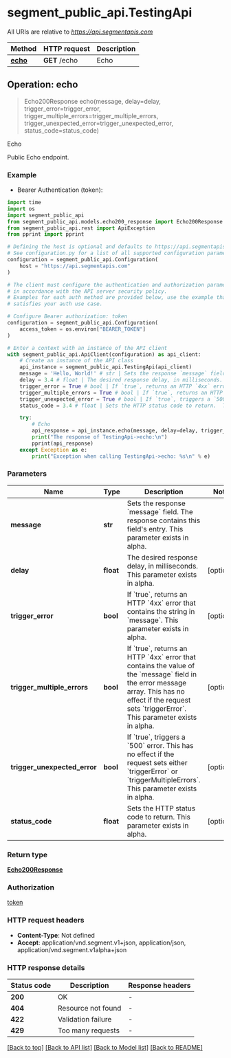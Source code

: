 # segment_public_api.TestingApi

All URIs are relative to *https://api.segmentapis.com*

Method | HTTP request | Description
------------- | ------------- | -------------
[**echo**](TestingApi.md#echo) | **GET** /echo | Echo



## Operation: echo

> Echo200Response echo(message, delay=delay, trigger_error=trigger_error, trigger_multiple_errors=trigger_multiple_errors, trigger_unexpected_error=trigger_unexpected_error, status_code=status_code)

Echo

Public Echo endpoint.

### Example

* Bearer Authentication (token):
```python
import time
import os
import segment_public_api
from segment_public_api.models.echo200_response import Echo200Response
from segment_public_api.rest import ApiException
from pprint import pprint

# Defining the host is optional and defaults to https://api.segmentapis.com
# See configuration.py for a list of all supported configuration parameters.
configuration = segment_public_api.Configuration(
    host = "https://api.segmentapis.com"
)

# The client must configure the authentication and authorization parameters
# in accordance with the API server security policy.
# Examples for each auth method are provided below, use the example that
# satisfies your auth use case.

# Configure Bearer authorization: token
configuration = segment_public_api.Configuration(
    access_token = os.environ["BEARER_TOKEN"]
)

# Enter a context with an instance of the API client
with segment_public_api.ApiClient(configuration) as api_client:
    # Create an instance of the API class
    api_instance = segment_public_api.TestingApi(api_client)
    message = 'Hello, World!' # str | Sets the response `message` field. The response contains this field's entry.  This parameter exists in alpha.
    delay = 3.4 # float | The desired response delay, in milliseconds.  This parameter exists in alpha. (optional)
    trigger_error = True # bool | If `true`, returns an HTTP `4xx` error that contains the string in `message`.  This parameter exists in alpha. (optional)
    trigger_multiple_errors = True # bool | If `true`, returns an HTTP `4xx` error that contains the value of the `message` field in the error message array.  This has no effect if the request sets `triggerError`.  This parameter exists in alpha. (optional)
    trigger_unexpected_error = True # bool | If `true`, triggers a `500` error.  This has no effect if the request sets either `triggerError` or `triggerMultipleErrors`.  This parameter exists in alpha. (optional)
    status_code = 3.4 # float | Sets the HTTP status code to return.  This parameter exists in alpha. (optional)

    try:
        # Echo
        api_response = api_instance.echo(message, delay=delay, trigger_error=trigger_error, trigger_multiple_errors=trigger_multiple_errors, trigger_unexpected_error=trigger_unexpected_error, status_code=status_code)
        print("The response of TestingApi->echo:\n")
        pprint(api_response)
    except Exception as e:
        print("Exception when calling TestingApi->echo: %s\n" % e)
```



### Parameters

Name | Type | Description  | Notes
------------- | ------------- | ------------- | -------------
 **message** | **str**| Sets the response &#x60;message&#x60; field. The response contains this field&#39;s entry.  This parameter exists in alpha. | 
 **delay** | **float**| The desired response delay, in milliseconds.  This parameter exists in alpha. | [optional] 
 **trigger_error** | **bool**| If &#x60;true&#x60;, returns an HTTP &#x60;4xx&#x60; error that contains the string in &#x60;message&#x60;.  This parameter exists in alpha. | [optional] 
 **trigger_multiple_errors** | **bool**| If &#x60;true&#x60;, returns an HTTP &#x60;4xx&#x60; error that contains the value of the &#x60;message&#x60; field in the error message array.  This has no effect if the request sets &#x60;triggerError&#x60;.  This parameter exists in alpha. | [optional] 
 **trigger_unexpected_error** | **bool**| If &#x60;true&#x60;, triggers a &#x60;500&#x60; error.  This has no effect if the request sets either &#x60;triggerError&#x60; or &#x60;triggerMultipleErrors&#x60;.  This parameter exists in alpha. | [optional] 
 **status_code** | **float**| Sets the HTTP status code to return.  This parameter exists in alpha. | [optional] 

### Return type

[**Echo200Response**](Echo200Response.md)

### Authorization

[token](../README.md#token)

### HTTP request headers

 - **Content-Type**: Not defined
 - **Accept**: application/vnd.segment.v1+json, application/json, application/vnd.segment.v1alpha+json

### HTTP response details
| Status code | Description | Response headers |
|-------------|-------------|------------------|
**200** | OK |  -  |
**404** | Resource not found |  -  |
**422** | Validation failure |  -  |
**429** | Too many requests |  -  |

[[Back to top]](#) [[Back to API list]](../README.md#documentation-for-api-endpoints) [[Back to Model list]](../README.md#documentation-for-models) [[Back to README]](../README.md)

